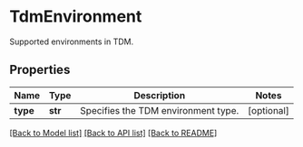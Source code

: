 # TdmEnvironment

Supported environments in TDM.

## Properties
Name | Type | Description | Notes
------------ | ------------- | ------------- | -------------
**type** | **str** | Specifies the TDM environment type. | [optional] 

[[Back to Model list]](../README.md#documentation-for-models) [[Back to API list]](../README.md#documentation-for-api-endpoints) [[Back to README]](../README.md)


